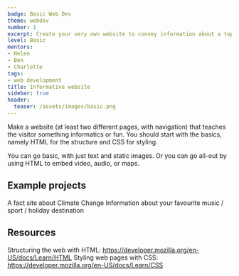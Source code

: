 ```yaml
---
badge: Basic Web Dev
theme: webdev
number: 1
excerpt: Create your very own website to convey information about a topic.
level: Basic
mentors:
- Helen
- Ben
- Charlotte
tags:
- web development
title: Informative website
sidebar: true
header:
  teaser: /assets/images/basic.png
---
```

Make a website (at least two different pages, with navigation) that teaches the visitor something informatics or fun. You should start with the basics, namely HTML for the structure and CSS for styling. 

You can go basic, with just text and static images. Or you can go all-out by using HTML to embed video, audio, or maps.

## Example projects
A fact site about Climate Change
Information about your favourite music / sport / holiday destination
 

## Resources
Structuring the web with HTML: <a href="https://developer.mozilla.org/en-US/docs/Learn/HTML" rel="noopener">https://developer.mozilla.org/en-US/docs/Learn/HTML</a>
Styling web pages with CSS: <a href="https://developer.mozilla.org/en-US/docs/Learn/CSS" rel="noopener">https://developer.mozilla.org/en-US/docs/Learn/CSS</a>

